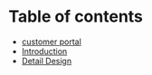 # Table of contents

* [customer portal](README.md)
* [Introduction](introduction.md)
* [Detail Design](detail-design.md)

